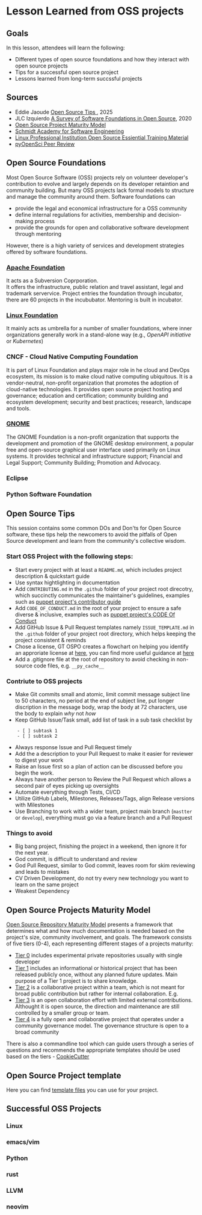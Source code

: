 # Lesson Learned from OSS projects

## Goals

In this lesson, attendees will learn the following:
* Different types of open source foundations and how they interact with open source projects
* Tips for a successful open source project
* Lessons learned from long-term succssful projects

## Sources
* Eddie Jaoude [ Open Source Tips ](https://eddiejaoude.github.io/book-open-source-tips/), 2025
* JLC Izquierdo [ A Survey of Software Foundations in Open Source](https://arxiv.org/pdf/2005.10063), 2020
* [Open Source Project Maturity Model](https://www.usdigitalresponse.org/resources/cms-open-source-software)
* [Schmidt Academy for Software Engineering](https://sase.caltech.edu/resources/index.html)
* [Linux Professional Institution Open Source Essiential Training Material](https://learning.lpi.org/en/learning-materials/050-100/)
* [pyOpenSci Peer Review](https://www.pyopensci.org/)

## Open Source Foundations
Most Open Source Software (OSS) projects rely on volunteer developer's contribution to evolve and largely depends on its developer retaintion and community building. But many OSS projects lack formal models to structure and manage the community around them. Software foundations can 
* provide the legal and economical infrastructure for a OSS community
* define internal regulations for activities, membership and decision-making process
* provide the grounds for open and collaborative software development through mentoring 

However, there is a high variety of services and development strategies offered by software foundations. 

### [Apache Foundation](https://www.apache.org/)
It acts as a Subversion Coprporation.  
It offers the infrastructure, public relation and travel assistant, legal and trademark servervice.  Project entries the foundation through incubator, there are 60 projects in the incububator. Mentoring is built in incubator. 

### [Linux Foundation](https://www.linuxfoundation.org/)
It mainly acts as umbrella for a number of smaller foundations, where inner organizations generally work in a stand-alone way (e.g., *OpenAPI initiative* or *Kubernetes*)

### CNCF - Cloud Native Computing Foundation
It is part of Linux Foundation and plays major role in he cloud and DevOps ecosystem, its mission is to make cloud native computing ubiquitous. It is a vendor-neutral, non-profit organization that promotes the adoption of cloud-native technologies. It provides open source project hosting and governance; education and certification; community building and ecosystem development; security and best practices; research, landscape and tools. 

### [GNOME](https://foundation.gnome.org/)
The GNOME Foundation is a non-profit organization that supports the development and promotion of the GNOME desktop environment, a popular free and open-source graphical user interface used primarily on Linux systems. It provides technical and infrastructure support; Financial and Legal Support; Community Building; Promotion and Advocacy. 

### Eclipse

### Python Software Foundation



## Open Source Tips
This session contains some common DOs and Don'ts for Open Source software, these tips help the newcomers to avoid the pitfalls of Open Source development and learn from the community's collective wisdom. 

### Start OSS Project with the following steps: 

* Start every project with at least a `README.md`, which includes project description & quickstart guide
* Use syntax hightlighting in documentation
* Add `CONTRIBUTING.md` in the `.github` folder of your project root direcotry, which succinctly communicates the maintainer's guidelines, examples such as [puppet project's contributor guide](https://github.com/puppetlabs/.github/blob/main/CONTRIBUTING.md)
* Add `CODE_OF_CONDUCT.md` in the root of your project to ensure a safe diverse & inclusive, examples such as [puppet project's CODE Of Conduct](https://github.com/puppetlabs/puppet/blob/main/CODE_OF_CONDUCT.md)
* Add GitHub Issue & Pull Request templates namely `ISSUE_TEMPLATE.md` in the `.github` folder of your project root directory, which helps keeping the project consistent & reminds 
* Chose a license, GT OSPO creates a flowchart on helping you identify an approriate license at [here](https://ospo.cc.gatech.edu/open-source-software-licensing/), you can find more useful guidance at [here](https://choosealicense.com/)
* Add a .gitignore file at the root of repository to avoid checking in non-source code files, e.g. `__py_cache__`

### Contriute to OSS projects
* Make Git commits small and atomic, limit commit message subject line to $50$ characters, no period at the end of subject line, put longer discription in the message body, wrap the body at $72$ characters, use the body to explain *why* not *how*
* Keep GitHub Issue/Task small, add list of task in a sub task checklist by 
```
    - [ ] subtask 1
    - [ ] subtask 2
```
* Always response Issue and Pull Request timely
* Add the a description to your Pull Request to make it easier for reviewer to digest your work
* Raise an Issue first so a plan of action can be discussed before you begin the work.
* Always have another person to Review the Pull Request which allows a second pair of eyes picking up oversights
* Automate everything through Tests, CI/CD
* Utilize GitHub Labels, Milestones, Releases/Tags, align Release versions with Milestones
* Use Branching to work with a wider team, project main branch (`mastter` or `develop`), everything must go via a feature branch and a Pull Request


### Things to avoid
* Big bang project, finishing the project in a weekend, then ignore it for the next year. 
* God commit, is difficult to understand and review
* God Pull Request, similar to God commit, leaves room for skim reviewing and leads to mistakes
* CV Driven Development, do not try every new technology you want to learn on the same project
* Weakest Dependency


## Open Source Projects Maturity Model
[Open Source Repository Maturity Model](https://github.com/dsacms/repo-scaffolder/blob/main/maturity-model-tiers.md) presents a framework that determines what and how much documentation is needed based on the project's size, community involvement, and goals.
The framework consists of five tiers (0-4), each representing different stages of a projects maturity:
* [Tier 0](https://github.com/DSACMS/repo-scaffolder/blob/main/tier0/README.md) includes experimental private repositories usually with single developer
* [Tier 1](https://github.com/DSACMS/repo-scaffolder/blob/main/tier1/README.md) includes an informational or historical project that has been released publicly once, without any planned future updates. Main purpose of a Tier 1 project is to share knowledge.
* [Tier 2](https://github.com/DSACMS/repo-scaffolder/blob/main/tier2/README.md) is a collaborative project within a team, which is not meant for broad public contribution but rather for internal collaboration. E.g. 
* [Tier 3](https://github.com/DSACMS/repo-scaffolder/blob/main/tier3/README.md) is an open collaboration effort with limited external contributions. Althought it is open source, the direction and maintenance are still controlled by a smaller group or team.
* [Tier 4](https://github.com/DSACMS/repo-scaffolder/blob/main/tier4/README.md) is a fully open and collaborative project that operates under a community governance model. The governance structure is open to a broad community

There is also a commandline tool which can guide users through a series of questions and recommends the appropriate templates should be used based on the tiers - [CookieCutter](https://github.com/DSACMS/repo-scaffolder?tab=readme-ov-file#need-help-picking-a-tier)

## Open Source Project template 
Here you can find [template files](https://github.com/DSACMS/repo-scaffolder/tree/main/tier4/%7B%7Bcookiecutter.project_slug%7D%7D) you can use for your project.  

## Successful OSS Projects

### Linux

### emacs/vim

### Python

### rust

### LLVM

### neovim
